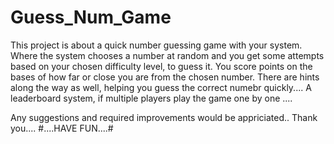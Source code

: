 # Guess_Num_Game

 This project is about a quick number guessing game with your system.
Where the system chooses a number at random and you get some attempts
based on your chosen difficulty level, to guess it.
You score points on the bases of how far or close you are from the chosen number.
There are hints along the way as well, helping you guess the correct numebr quickly....
A leaderboard system, if multiple players play the game one by one ....

 Any suggestions and required improvements would be appriciated..
Thank you....
#....HAVE FUN....#
